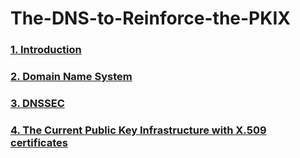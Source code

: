 # The-DNS-to-Reinforce-the-PKIX
### [1. Introduction](Introduction.md)
### [2. Domain Name System](DNS.md)
### [3. DNSSEC](DNSSEC.md)
### [4. The Current Public Key Infrastructure with X.509 certificates](Current-PKIX.md)
